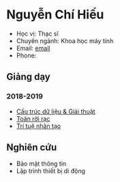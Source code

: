 # Nguyễn Chí Hiếu

- Học vị: Thạc sĩ
- Chuyên ngành: Khoa học máy tính
- Email: [email](nguyenchihieu@)
- Phone: 

## Giảng dạy

### 2018-2019

- [Cấu trúc dữ liệu & Giải thuật](hieuchnguyen.github.io/teaching/dsa)
- [Toán rời rạc](hieuchnguyen.github.io/teaching/ds)
- [Trí tuệ nhân tạo](https://hieuchnguyen.github.io/teaching/ai)

## Nghiên cứu

- Bảo mật thông tin
- Lập trình thiết bị di động
